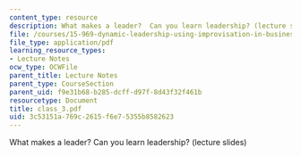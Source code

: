 ```yaml
---
content_type: resource
description: What makes a leader?  Can you learn leadership? (lecture slides)
file: /courses/15-969-dynamic-leadership-using-improvisation-in-business-fall-2004/3c53151a769c2615f6e75355b8582623_class_3.pdf
file_type: application/pdf
learning_resource_types:
- Lecture Notes
ocw_type: OCWFile
parent_title: Lecture Notes
parent_type: CourseSection
parent_uid: f9e31b68-b285-dcff-d97f-8d43f32f461b
resourcetype: Document
title: class_3.pdf
uid: 3c53151a-769c-2615-f6e7-5355b8582623
---
```

What makes a leader?  Can you learn leadership? (lecture slides)